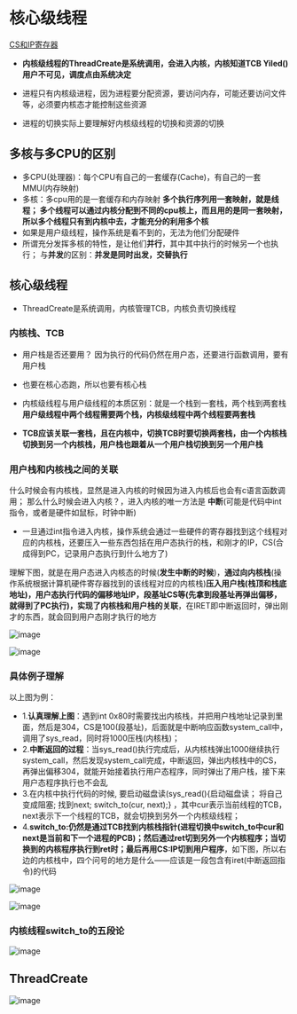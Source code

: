# 核心级线程  

[CS和IP寄存器](https://zhuge.blog.csdn.net/article/details/115979811?spm=1001.2101.3001.6650.2&utm_medium=distribute.pc_relevant.none-task-blog-2%7Edefault%7ECTRLIST%7ERate-2.pc_relevant_paycolumn_v3&depth_1-utm_source=distribute.pc_relevant.none-task-blog-2%7Edefault%7ECTRLIST%7ERate-2.pc_relevant_paycolumn_v3&utm_relevant_index=5)

* **内核级线程的ThreadCreate是系统调用，会进入内核，内核知道TCB  Yiled()用户不可见，调度点由系统决定**

* 进程只有内核级进程，因为进程要分配资源，要访问内存，可能还要访问文件等，必须要内核态才能控制这些资源
* 进程的切换实际上要理解好内核级线程的切换和资源的切换  

## 多核与多CPU的区别  

* 多CPU(处理器)：每个CPU有自己的一套缓存(Cache)，有自己的一套MMU(内存映射)
* 多核：多cpu用的是一套缓存和内存映射  **多个执行序列用一套映射，就是线程； 多个线程可以通过内核分配到不同的cpu核上，而且用的是同一套映射，所以多个线程只有到内核中去，才能充分的利用多个核** 
* 如果是用户级线程，操作系统是看不到的，无法为他们分配硬件
* 所谓充分发挥多核的特性，是让他们**并行**，其中其中执行的时候另一个也执行； 与**并发**的区别：**并发是同时出发，交替执行**



## 核心级线程  

* ThreadCreate是系统调用，内核管理TCB，内核负责切换线程

### 内核栈、TCB  

* 用户栈是否还要用？ 因为执行的代码仍然在用户态，还要进行函数调用，要有用户栈
* 也要在核心态跑，所以也要有核心栈  
* 内核级线程与用户级线程的本质区别：就是一个栈到一套栈，两个栈到两套栈  **用户级线程中两个线程需要两个栈，内核级线程中两个线程要两套栈**  

* **TCB应该关联一套栈，且在内核中，切换TCB时要切换两套栈，由一个内核栈切换到另一个内核栈，用户栈也跟着从一个用户栈切换到另一个用户栈**

### 用户栈和内核栈之间的关联  

什么时候会有内核栈，显然是进入内核的时候因为进入内核后也会有c语言函数调用； 那么什么时候会进入内核？，进入内核的唯一方法是 **中断**(可能是代码中int指令，或者是硬件如鼠标，时钟中断)  

* 一旦通过int指令进入内核，操作系统会通过一些硬件的寄存器找到这个线程对应的内核栈，还要压入一些东西包括在用户态执行的栈，和刚才的IP，CS(合成得到PC，记录用户态执行到什么地方了)

理解下图，就是在用户态进入内核态的时候(**发生中断的时候**)，**通过向内核栈**(操作系统根据计算机硬件寄存器找到的该线程对应的内核栈)**压入用户栈(栈顶和栈底地址)，用户态执行代码的偏移地址IP，段基址CS等(先拿到段基址再弹出偏移，就得到了PC执行)，实现了内核栈和用户栈的关联**，在IRET即中断返回时，弹出刚才的东西，就会回到用户态刚才执行的地方  

![image](https://user-images.githubusercontent.com/58176267/156908629-d784e69a-3017-483f-a535-75550148aba2.png)

![image](https://user-images.githubusercontent.com/58176267/156908864-c6d6cb13-bbf6-4452-aeba-eb0b8a9e9891.png)  

### 具体例子理解  

以上图为例：

* 1.**认真理解上图**：遇到int 0x80时需要找出内核栈，并把用户栈地址记录到里面，然后是304，CS是100(段基址)，后面就是中断响应函数system_call中，调用了sys_read，同时将1000压栈(内核栈)；
* 2.**中断返回的过程**：当sys_read()执行完成后，从内核栈弹出1000继续执行system_call，然后发现system_call完成，中断返回，弹出内核栈中的CS，再弹出偏移304，就能开始接着执行用户态程序，同时弹出了用户栈，接下来用户态程序执行也不会乱  
* 3.在内核中执行代码的时候, 要启动磁盘读(sys_read(){启动磁盘读； 将自己变成阻塞; 找到next; switch_to(cur, next);} ，其中cur表示当前线程的TCB，next表示下一个线程的TCB，就会切换到另外一个内核级线程； 
* 4.**switch_to:仍然是通过TCB找到内核栈指针(进程切换中switch_to中cur和next是当前和下一个进程的PCB)；然后通过ret切到另外一个内核程序；当切换到的内核程序执行到ret时；最后再用CS:IP切到用户程序**，如下图，所以右边的内核栈中，四个问号的地方是什么——应该是一段包含有iret(中断返回指令)的代码

![image](https://user-images.githubusercontent.com/58176267/156910830-4f93e2f8-0ef8-4b94-be98-9a825d121b24.png)

![image](https://user-images.githubusercontent.com/58176267/156910989-34317900-130d-48b7-866f-d4b3517b253d.png)


### 内核线程switch_to的五段论  

![image](https://user-images.githubusercontent.com/58176267/156911139-dfda141b-a73e-4b78-b106-c1e054b3df1c.png)


## ThreadCreate  

![image](https://user-images.githubusercontent.com/58176267/156911205-4110045b-a378-4cbd-879a-bf47243ef456.png)






